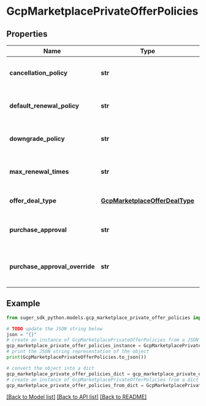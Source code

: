 # GcpMarketplacePrivateOfferPolicies


## Properties

Name | Type | Description | Notes
------------ | ------------- | ------------- | -------------
**cancellation_policy** | **str** | The cancellation policy of the offer. | [optional] 
**default_renewal_policy** | **str** | The default renewal policy of the offer. | [optional] 
**downgrade_policy** | **str** | The downgrade policy of the offer. | [optional] 
**max_renewal_times** | **str** | The max renewal times of the offer. | [optional] 
**offer_deal_type** | [**GcpMarketplaceOfferDealType**](GcpMarketplaceOfferDealType.md) | The offer deal type of the offer. | [optional] 
**purchase_approval** | **str** | The purchase approval of the offer. | [optional] 
**purchase_approval_override** | **str** | The purchase approval override of the offer. | [optional] 

## Example

```python
from suger_sdk_python.models.gcp_marketplace_private_offer_policies import GcpMarketplacePrivateOfferPolicies

# TODO update the JSON string below
json = "{}"
# create an instance of GcpMarketplacePrivateOfferPolicies from a JSON string
gcp_marketplace_private_offer_policies_instance = GcpMarketplacePrivateOfferPolicies.from_json(json)
# print the JSON string representation of the object
print(GcpMarketplacePrivateOfferPolicies.to_json())

# convert the object into a dict
gcp_marketplace_private_offer_policies_dict = gcp_marketplace_private_offer_policies_instance.to_dict()
# create an instance of GcpMarketplacePrivateOfferPolicies from a dict
gcp_marketplace_private_offer_policies_from_dict = GcpMarketplacePrivateOfferPolicies.from_dict(gcp_marketplace_private_offer_policies_dict)
```
[[Back to Model list]](../README.md#documentation-for-models) [[Back to API list]](../README.md#documentation-for-api-endpoints) [[Back to README]](../README.md)



